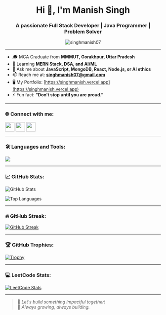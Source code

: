 <h1 align="center">Hi 👋, I'm Manish Singh</h1>
<h3 align="center">A passionate Full Stack Developer | Java Programmer | Problem Solver</h3>

<p align="center">
  <img src="https://komarev.com/ghpvc/?username=singhmanish07&label=Profile%20views&color=0e75b6&style=flat" alt="singhmanish07" />
</p>

---

- 🎓 MCA Graduate from **MMMUT, Gorakhpur, Uttar Pradesh**
- 🧠 Learning **MERN Stack, DSA, and AI/ML**
- 💬 Ask me about **JavaScript, MongoDB, React, Node.js, or AI ethics**
- 📫 Reach me at: **singhmanish07@gmail.com**
- 🖥️ My Portfolio: [https://singhmanish.vercel.app](https://singhmanish.vercel.app)
- ⚡ Fun fact: **“Don’t stop until you are proud.”**

---

### 🌐 Connect with me:
<p align="left">
  <a href="https://www.linkedin.com/in/singhmanish07" target="blank"><img align="center" src="https://cdn.jsdelivr.net/npm/simple-icons@v3/icons/linkedin.svg" height="30" /></a>
  <a href="https://www.instagram.com/singhmanish07/" target="blank"><img align="center" src="https://cdn.jsdelivr.net/npm/simple-icons@v3/icons/instagram.svg" height="30" /></a>
  <a href="mailto:manish13singh19@gmail.com" target="blank"><img align="center" src="https://cdn.jsdelivr.net/npm/simple-icons@v3/icons/gmail.svg" height="30" /></a>
</p>

---

### 🛠️ Languages and Tools:
<p align="left">
  <img src="https://skillicons.dev/icons?i=java,js,sql,react,nodejs,express,mongodb,tailwind,bootstrap,html,git,github,vercel,canva,vscode,intellijidea,render" />
</p>

---

### 📈 GitHub Stats:
![GitHub Stats](https://github-readme-stats.vercel.app/api?username=singhmanish07&show_icons=true&theme=tokyonight)

![Top Languages](https://github-readme-stats.vercel.app/api/top-langs/?username=singhmanish07&layout=compact&theme=tokyonight)

---

### 🔥 GitHub Streak:
[![GitHub Streak](https://streak-stats.demolab.com?user=singhmanish07&theme=tokyonight&hide_border=false)](https://git.io/streak-stats)

---

### 🏆 GitHub Trophies:
[![Trophy](https://github-profile-trophy.vercel.app/?username=singhmanish07&theme=monokai&no-frame=true&column=8)](https://github.com/ryo-ma/github-profile-trophy)

---

### 💻 LeetCode Stats:
[![LeetCode Stats](https://leetcard.jacoblin.cool/singhmanish07?ext=contest&theme=dark)](https://leetcode.com/singhmanish07/)

---

> 🚀 *Let's build something impactful together!*  
> 🌱 *Always growing, always building.*

